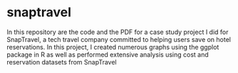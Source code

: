 # snaptravel

In this repository are the code and the PDF for a case study project I did for SnapTravel, a tech travel company committed to helping users save on hotel reservations. In this project, I created numerous graphs using the ggplot package in R as well as performed extensive analysis using cost and reservation datasets from SnapTravel
